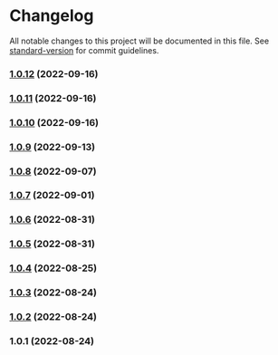 # Changelog

All notable changes to this project will be documented in this file. See [standard-version](https://github.com/conventional-changelog/standard-version) for commit guidelines.

### [1.0.12](https://github.com/wallet-manager/wallet-manager-client-utils/compare/v1.0.11...v1.0.12) (2022-09-16)

### [1.0.11](https://github.com/wallet-manager/wallet-manager-client-utils/compare/v1.0.10...v1.0.11) (2022-09-16)

### [1.0.10](https://github.com/wallet-manager/wallet-manager-client-utils/compare/v1.0.9...v1.0.10) (2022-09-16)

### [1.0.9](https://github.com/wallet-manager/wallet-manager-client-utils/compare/v1.0.8...v1.0.9) (2022-09-13)

### [1.0.8](https://github.com/wallet-manager/wallet-manager-client-utils/compare/v1.0.7...v1.0.8) (2022-09-07)

### [1.0.7](https://github.com/wallet-manager/wallet-manager-client-utils/compare/v1.0.6...v1.0.7) (2022-09-01)

### [1.0.6](https://github.com/wallet-manager/wallet-manager-client-utils/compare/v1.0.5...v1.0.6) (2022-08-31)

### [1.0.5](https://github.com/wallet-manager/wallet-manager-client-utils/compare/v1.0.4...v1.0.5) (2022-08-31)

### [1.0.4](https://github.com/wallet-manager/wallet-manager-client-utils/compare/v1.0.3...v1.0.4) (2022-08-25)

### [1.0.3](https://github.com/wallet-manager/wallet-manager-client-utils/compare/v1.0.2...v1.0.3) (2022-08-24)

### [1.0.2](https://github.com/wallet-manager/wallet-manager-client-utils/compare/v1.0.1...v1.0.2) (2022-08-24)

### 1.0.1 (2022-08-24)
